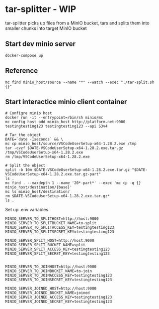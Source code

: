 # tar-splitter - WIP
tar-splitter picks up files from a MinIO bucket, tars and splits them into smaller chunks into target MinIO bucket

## Start dev minio server
```
docker-compose up
```

## Reference
```
mc find minio_host/source --name "*" --watch --exec "./tar-split.sh {}"
```

## Start interactice minio client container
```
# Configre minio host
docker run -it --entrypoint=/bin/sh minio/mc
mc config host add minio_host http://platform.net:9000 testingtesting123 testingtesting123 --api S3v4

# Tar the object
DATE=`date -Iseconds` && \
mc cp minio_host/source/VSCodeUserSetup-x64-1.28.2.exe /tmp
tar -cvzf $DATE-VSCodeUserSetup-x64-1.28.2.exe.tar.gz /tmp/VSCodeUserSetup-x64-1.28.2.exe
rm /tmp/VSCodeUserSetup-x64-1.28.2.exe

# Split the object
split -b 10m $DATE-VSCodeUserSetup-x64-1.28.2.exe.tar.gz "$DATE-VSCodeUserSetup-x64-1.28.2.exe.tar.gz-part"
ls .
mc find . --maxdepth 1 --name '20*-part*' --exec 'mc cp -q {} minio_host/destination/{base}'
mc ls minio_host/destination/
rm $DATE-VSCodeUserSetup-x64-1.28.2.exe.tar.gz*
ls .
```




Set up .env variables
```
MINIO_SERVER_TO_SPLITHOST=http://host:9000
MINIO_SERVER_TO_SPLITBUCKET_NAME=to-split
MINIO_SERVER_TO_SPLITACCESS_KEY=testingtesting123
MINIO_SERVER_TO_SPLITSECRET_KEY=testingtesting123

MINIO_SERVER_SPLIT_HOST=http://host:9000
MINIO_SERVER_SPLIT_BUCKET_NAME=split
MINIO_SERVER_SPLIT_ACCESS_KEY=testingtesting123
MINIO_SERVER_SPLIT_SECRET_KEY=testingtesting123


MINIO_SERVER_TO_JOINHOST=http://host:9000
MINIO_SERVER_TO_JOINBUCKET_NAME=to-join
MINIO_SERVER_TO_JOINACCESS_KEY=testingtesting123
MINIO_SERVER_TO_JOINSECRET_KEY=testingtesting123

MINIO_SERVER_JOINED_HOST=http://host:9000
MINIO_SERVER_JOINED_BUCKET_NAME=joined
MINIO_SERVER_JOINED_ACCESS_KEY=testingtesting123
MINIO_SERVER_JOINED_SECRET_KEY=testingtesting123
```

